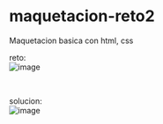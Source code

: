# maquetacion-reto2
Maquetacion basica con html, css 

reto: <br>
![image](https://user-images.githubusercontent.com/72038716/182713002-3430d951-f20f-4c6c-8728-06bcf6e531d7.png)

<br>

solucion: <br>
![image](https://user-images.githubusercontent.com/72038716/182713088-7f76e756-f07c-44b0-8160-44311d0eed4e.png)
